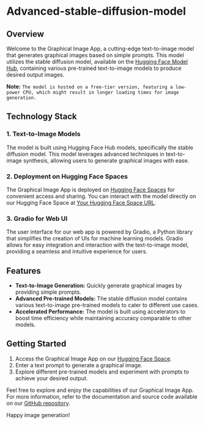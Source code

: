 # Advanced-stable-diffusion-model

## Overview

Welcome to the Graphical Image App, a cutting-edge text-to-image model that generates graphical images based on simple prompts. This model utilizes the stable diffusion model, available on the [Hugging Face Model Hub](https://huggingface.co/models), containing various pre-trained text-to-image models to produce desired output images.

**Note:** `The model is hosted on a free-tier version, featuring a low-power CPU, which might result in longer loading times for image generation.`

## Technology Stack

### 1. Text-to-Image Models

The model is built using Hugging Face Hub models, specifically the stable diffusion model. This model leverages advanced techniques in text-to-image synthesis, allowing users to generate graphical images with ease.

### 2. Deployment on Hugging Face Spaces

The Graphical Image App is deployed on [Hugging Face Spaces](https://huggingface.co/spaces) for convenient access and sharing. You can interact with the model directly on our Hugging Face Space at [Your Hugging Face Space URL](https://huggingface.co/spaces/your-username/graphical-image-app).

### 3. Gradio for Web UI

The user interface for our web app is powered by Gradio, a Python library that simplifies the creation of UIs for machine learning models. Gradio allows for easy integration and interaction with the text-to-image model, providing a seamless and intuitive experience for users.

## Features

- **Text-to-Image Generation:** Quickly generate graphical images by providing simple prompts.
- **Advanced Pre-trained Models:** The stable diffusion model contains various text-to-image pre-trained models to cater to different use cases.
- **Accelerated Performance:** The model is built using accelerators to boost time efficiency while maintaining accuracy comparable to other models.

## Getting Started

1. Access the Graphical Image App on our [Hugging Face Space](https://huggingface.co/spaces/Saurabhgk18/AdvancedStable-Diffusion).
2. Enter a text prompt to generate a graphical image.
3. Explore different pre-trained models and experiment with prompts to achieve your desired output.

Feel free to explore and enjoy the capabilities of our Graphical Image App. For more information, refer to the documentation and source code available on our [GitHub repository](https://github.com/Saurabh7Goku/Advanced-stable-diffusion-model).

Happy image generation!
